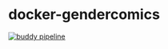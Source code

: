 # docker-gendercomics

[![buddy pipeline](https://app.buddy.works/gendercomics/docker/pipelines/pipeline/197790/badge.svg?token=f5be3e276e24015f943b5928b000920de91df4031fcda51dbe08828eb8aa7b28 "buddy pipeline")](https://app.buddy.works/gendercomics/docker/pipelines/pipeline/197790)
